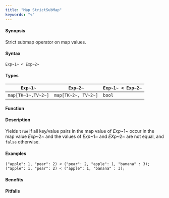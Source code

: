 ```yaml
---
title: "Map StrictSubMap"
keywords: "<"
---
```


#### Synopsis

Strict submap operator on map values.

#### Syntax

`Exp~1~ < Exp~2~`

#### Types

| `Exp~1~`            |  `Exp~2~`             | `Exp~1~ < Exp~2~`  |
| --- | --- | --- |
| `map[TK~1~,TV~2~]` |  `map[TK~2~, TV~2~]` | `bool`                |


#### Function

#### Description

Yields `true` if all key/value pairs in the map value of _Exp_~1~ occur in the map value _Exp_~2~
and the values of _Exp_~1~ and _EXp_~2~ are not equal, and `false` otherwise.

#### Examples

```rascal-shell
("apple": 1, "pear": 2) < ("pear": 2, "apple": 1, "banana" : 3);
("apple": 1, "pear": 2) < ("apple": 1, "banana" : 3);
```

#### Benefits

#### Pitfalls

